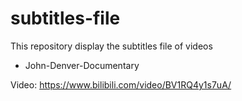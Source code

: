 # subtitles-file
This repository display the subtitles file of videos



* John-Denver-Documentary

Video: https://www.bilibili.com/video/BV1RQ4y1s7uA/


